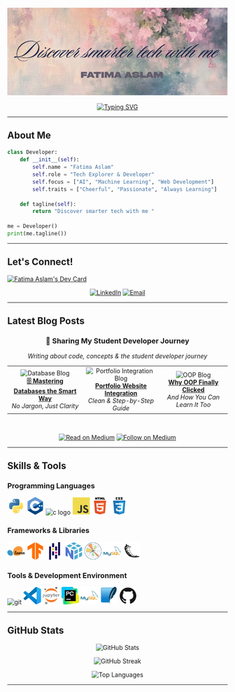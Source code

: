 <!-- Profile Banner -->
<p align="center">
  <img src="assets/banner.png" alt="Fatima Aslam Banner" />
</p>

<div align="center">
  <a href="https://git.io/typing-svg">
    <img src="https://readme-typing-svg.demolab.com?font=Fira+Code&weight=600&size=28&pause=1000&color=F199E5FF&width=600&lines=Passionate+Learner+%7C+Tech+Explorer;AI+%26+Web+Development+Enthusiast;Discover+Smarter+Tech+With+Me!" alt="Typing SVG" />
  </a>
</div>

---

##  About Me

```python
class Developer:
    def __init__(self):
        self.name = "Fatima Aslam"
        self.role = "Tech Explorer & Developer"
        self.focus = ["AI", "Machine Learning", "Web Development"]
        self.traits = ["Cheerful", "Passionate", "Always Learning"]
        
    def tagline(self):
        return "Discover smarter tech with me "

me = Developer()
print(me.tagline())
```

---

##  Let's Connect!
<a href="https://app.daily.dev/fatimaaslam"><img src="https://api.daily.dev/devcards/v2/mTEKmIiBfbIUE4EKIFnZx.png?type=default&r=w3j" width="356" alt="Fatima Aslam's Dev Card"/></a>
<div align="center">

[![LinkedIn](https://img.shields.io/badge/LinkedIn-0A66C2?style=for-the-badge&logo=linkedin&logoColor=white)](https://www.linkedin.com/in/fa-aslam/)
[![Email](https://img.shields.io/badge/Email-D14836?style=for-the-badge&logo=gmail&logoColor=white)](faaa367810@gmail.com)

</div>

---

##  Latest Blog Posts

<div align="center">

### 🌟 Sharing My Student Developer Journey
*Writing about code, concepts & the student developer journey*

</div>

<!-- Enhanced Blog Section with Images -->
<table align="center">
<tr>
<td width="400px" align="center">
<img src="https://miro.medium.com/v2/resize:fit:1100/format:webp/1*IdZCuEtY0FNxiH7Lbe75dg.jpeg" width="300px" alt="Database Blog" />
<br/>
<b><a href="https://medium.com/@faaa367810/mastering-databases-the-smart-way-no-jargon-just-clarity-d71e36081c64">🗄 Mastering Databases the Smart Way</a></b>
<br/>
<i>No Jargon, Just Clarity</i>
</td>

<td width="400px" align="center">
<img src="https://miro.medium.com/v2/resize:fit:1100/format:webp/1*HSesK6ve9UL2jGM_krsEdw.png" width="380px" alt="Portfolio Integration Blog" />
<br/>
<b><a href="https://medium.com/@faaa367810/integrating-medium-blog-into-my-portfolio-website-heres-the-cleanest-way-to-do-it-step-by-step-65cbb4f25708"> Portfolio Website Integration</a></b>
<br/>
<i>Clean & Step-by-Step Guide</i>
</td>

<td width="400px" align="center">
<img src="https://miro.medium.com/v2/resize:fit:1100/format:webp/1*BSSuKHLraDTEytFsYwZm5Q.png" width="380px" alt="OOP Blog" />
<br/>
<b><a href="https://medium.com/@faaa367810/why-oop-finally-clicked-for-me-and-how-you-can-learn-it-too-85d3165f258d"> Why OOP Finally Clicked</a></b>
<br/>
<i>And How You Can Learn It Too</i>
</td>
</tr>
</table>

<div align="center">
<br/>

[![Read on Medium](https://img.shields.io/badge/Read_on_Medium-12100E?style=for-the-badge&logo=medium&logoColor=white)](https://medium.com/@faaa367810)
[![Follow on Medium](https://img.shields.io/badge/Follow_Me-00ab6c?style=for-the-badge&logo=medium&logoColor=white)](https://medium.com/@faaa367810)

</div>

---
## Skills & Tools
### Programming Languages
<p align="left">
  <img src="https://raw.githubusercontent.com/devicons/devicon/master/icons/python/python-original.svg" alt="python" width="40" height="40"/>
  <img src="https://raw.githubusercontent.com/devicons/devicon/master/icons/cplusplus/cplusplus-original.svg" alt="cplusplus" width="40" height="40"/>
  <img src="https://upload.wikimedia.org/wikipedia/commons/1/19/C_Logo.png" alt="c logo" width="40" height="40"/>
  <img src="https://raw.githubusercontent.com/devicons/devicon/master/icons/javascript/javascript-original.svg" alt="javascript" width="40" height="40"/>
  <img src="https://raw.githubusercontent.com/devicons/devicon/master/icons/html5/html5-original-wordmark.svg" alt="html5" width="40" height="40"/>
  <img src="https://raw.githubusercontent.com/devicons/devicon/master/icons/css3/css3-original-wordmark.svg" alt="css3" width="40" height="40"/>
</p>

### Frameworks & Libraries
<p align="left">
  <img src="https://raw.githubusercontent.com/devicons/devicon/master/icons/scikitlearn/scikitlearn-original.svg" alt="scikit-learn" width="40" height="40"/>
  <img src="https://raw.githubusercontent.com/devicons/devicon/master/icons/tensorflow/tensorflow-original.svg" alt="machine learning" width="40" height="40"/>
  <img src="https://raw.githubusercontent.com/devicons/devicon/master/icons/pandas/pandas-original.svg" alt="pandas" width="40" height="40"/>
  <img src="https://raw.githubusercontent.com/devicons/devicon/master/icons/numpy/numpy-original.svg" alt="numpy" width="40" height="40"/>
  <img src="https://raw.githubusercontent.com/devicons/devicon/master/icons/matplotlib/matplotlib-original.svg" alt="matplotlib" width="40" height="40"/>
  <img src="https://raw.githubusercontent.com/devicons/devicon/master/icons/mysql/mysql-original-wordmark.svg" alt="database management" width="40" height="40"/>
  <img src="https://raw.githubusercontent.com/devicons/devicon/master/icons/flask/flask-original.svg" alt="flask" width="40" height="40"/>
</p>

### Tools & Development Environment
<p align="left">
  <img src="https://www.vectorlogo.zone/logos/git-scm/git-scm-icon.svg" alt="git" width="40" height="40"/>
  <img src="https://raw.githubusercontent.com/devicons/devicon/master/icons/vscode/vscode-original.svg" alt="vscode" width="40" height="40"/>
  <img src="https://raw.githubusercontent.com/devicons/devicon/master/icons/jupyter/jupyter-original-wordmark.svg" alt="jupyter" width="40" height="40"/>
  <img src="https://raw.githubusercontent.com/devicons/devicon/master/icons/pycharm/pycharm-original.svg" alt="pycharm" width="40" height="40"/>
  <img src="https://raw.githubusercontent.com/devicons/devicon/master/icons/mysql/mysql-original-wordmark.svg" alt="database management" width="40" height="40"/>
  <img src="https://raw.githubusercontent.com/devicons/devicon/master/icons/sqlite/sqlite-original.svg" alt="sqlite" width="40" height="40"/>
  <img src="https://raw.githubusercontent.com/devicons/devicon/master/icons/github/github-original.svg" alt="github" width="40" height="40"/>
</p>

---
##  GitHub Stats

<p align="center">
  <img src="https://github-readme-stats.vercel.app/api?username=fa-code2&show_icons=true&theme=radical&count_private=true" alt="GitHub Stats" />
</p>

<p align="center">
  <img src="https://github-readme-streak-stats.herokuapp.com/?user=fa-code2&theme=radical" alt="GitHub Streak" />
</p>

<p align="center">
  <img src="https://github-readme-stats.vercel.app/api/top-langs/?username=fa-code2&layout=compact&theme=radical" alt="Top Languages" />
</p>

---

